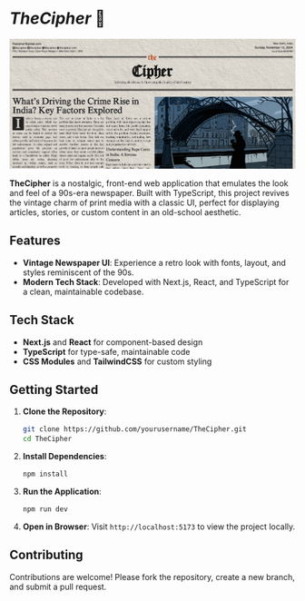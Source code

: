 # *TheCipher* 📰

![Preview of TheCipher](public/preview.png)

**TheCipher** is a nostalgic, front-end web application that emulates the look and feel of a 90s-era newspaper. Built with TypeScript, this project revives the vintage charm of print media with a classic UI, perfect for displaying articles, stories, or custom content in an old-school aesthetic.

## Features

- **Vintage Newspaper UI**: Experience a retro look with fonts, layout, and styles reminiscent of the 90s.
- **Modern Tech Stack**: Developed with Next.js, React, and TypeScript for a clean, maintainable codebase.

## Tech Stack

- **Next.js** and **React** for component-based design
- **TypeScript** for type-safe, maintainable code
- **CSS Modules** and **TailwindCSS** for custom styling

## Getting Started

1. **Clone the Repository**:
    ```bash
    git clone https://github.com/yourusername/TheCipher.git
    cd TheCipher
    ```

2. **Install Dependencies**:
    ```bash
    npm install
    ```

3. **Run the Application**:
    ```bash
    npm run dev
    ```

4. **Open in Browser**:
   Visit `http://localhost:5173` to view the project locally.

## Contributing
Contributions are welcome! Please fork the repository, create a new branch, and submit a pull request.

